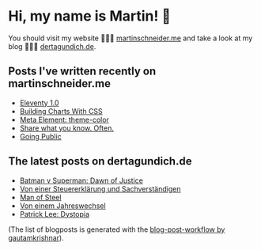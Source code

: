 # Hi, my name is Martin! 👋 
You should visit my website 👨🏼‍💻  [martinschneider.me](https://martinschneider.me) and take a look at my blog 🤷🏼‍♂️ [dertagundich.de](https://www.dertagundich.de).

## Posts I've written recently on martinschneider.me
<!-- MSME-POST-LIST:START -->
- [Eleventy 1.0](https://martinschneider.me/articles/eleventy-1-0/)
- [Building Charts With CSS](https://martinschneider.me/articles/building-charts-with-css/)
- [Meta Element: theme-color](https://martinschneider.me/articles/meta-element-theme-color/)
- [Share what you know. Often.](https://martinschneider.me/articles/share-what-you-know-often/)
- [Going Public](https://martinschneider.me/articles/going-public/)
<!-- MSME-POST-LIST:END -->

## The latest posts on dertagundich.de
<!-- DTUI-POST-LIST:START -->
- [Batman v Superman: Dawn of Justice](https://www.dertagundich.de/2022/01/21/batman-v-superman-dawn-of-justice/)
- [Von einer Steuererklärung und Sachverständigen](https://www.dertagundich.de/2022/01/16/von-einer-steuererklaerung-und-sachverstaendigen/)
- [Man of Steel](https://www.dertagundich.de/2022/01/15/man-of-steel/)
- [Von einem Jahreswechsel](https://www.dertagundich.de/2022/01/09/von-einem-jahreswechsel/)
- [Patrick Lee: Dystopia](https://www.dertagundich.de/2022/01/05/patrick-lee-dystopia/)
<!-- DTUI-POST-LIST:END -->

(The list of blogposts is generated with the [blog-post-workflow by gautamkrishnar](https://github.com/gautamkrishnar/blog-post-workflow)).
